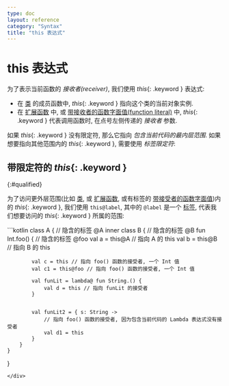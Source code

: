 ```yaml
---
type: doc
layout: reference
category: "Syntax"
title: "this 表达式"
---
```


# this 表达式

为了表示当前函数的 _接收者(receiver)_, 我们使用 *this*{: .keyword } 表达式:

* 在 [类](classes.html#inheritance) 的成员函数中, *this*{: .keyword } 指向这个类的当前对象实例.
* 在 [扩展函数](extensions.html) 中, 或 [带接收者的函数字面值(function literal)](lambdas.html#function-literals-with-receiver) 中,
*this*{: .keyword } 代表调用函数时, 在点号左侧传递的 _接收者_ 参数.

如果 *this*{: .keyword } 没有限定符, 那么它指向 _包含当前代码的最内层范围_. 如果想要指向其他范围内的 *this*{: .keyword }, 需要使用 _标签限定符_:

## 带限定符的 *this*{: .keyword }
{:#qualified}

为了访问更外层范围(比如 [类](classes.html), 或 [扩展函数](extensions.html),
或有标签的 [带接受者的函数字面值](lambdas.html#function-literals-with-receiver))内的 *this*{: .keyword },
我们使用 `this@label`, 其中的 `@label` 是一个 [标签](returns.html), 代表我们想要访问的 *this*{: .keyword } 所属的范围:

<div class="sample" markdown="1" theme="idea" data-highlight-only auto-indent="false">
```kotlin
class A { // 隐含的标签 @A
    inner class B { // 隐含的标签 @B
        fun Int.foo() { // 隐含的标签 @foo
            val a = this@A // 指向 A 的 this
            val b = this@B // 指向 B 的 this

            val c = this // 指向 foo() 函数的接受者, 一个 Int 值
            val c1 = this@foo // 指向 foo() 函数的接受者, 一个 Int 值

            val funLit = lambda@ fun String.() {
                val d = this // 指向 funLit 的接受者
            }


            val funLit2 = { s: String ->
                // 指向 foo() 函数的接受者, 因为包含当前代码的 Lambda 表达式没有接受者
                val d1 = this
            }
        }
    }
}
```
</div>
